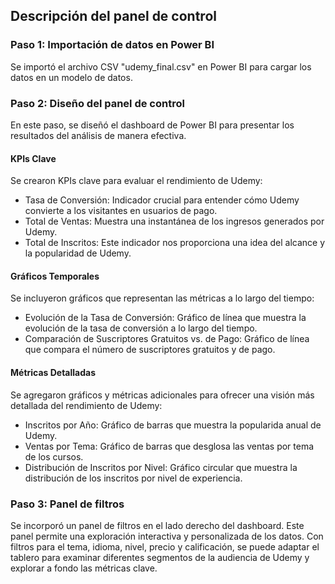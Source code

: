 ## Descripción del panel de control 

### Paso 1: Importación de datos en Power BI
Se importó el archivo CSV "udemy_final.csv" en Power BI para cargar los datos en un modelo de datos.

### Paso 2: Diseño del panel de control
En este paso, se diseñó el dashboard de Power BI para presentar los resultados del análisis de manera efectiva.

#### KPIs Clave
Se crearon KPIs clave para evaluar el rendimiento de Udemy:

- Tasa de Conversión: Indicador crucial para entender cómo Udemy convierte a los visitantes en usuarios de pago.
- Total de Ventas: Muestra una instantánea de los ingresos generados por Udemy.
- Total de Inscritos: Este indicador nos proporciona una idea del alcance y la popularidad de Udemy.

#### Gráficos Temporales
Se incluyeron gráficos que representan las métricas a lo largo del tiempo:

- Evolución de la Tasa de Conversión: Gráfico de línea que muestra la evolución de la tasa de conversión a lo largo del tiempo.
- Comparación de Suscriptores Gratuitos vs. de Pago: Gráfico de línea que compara el número de suscriptores gratuitos y de pago.

#### Métricas Detalladas
Se agregaron gráficos y métricas adicionales para ofrecer una visión más detallada del rendimiento de Udemy:

- Inscritos por Año: Gráfico de barras que muestra la popularida anual de Udemy.
- Ventas por Tema: Gráfico de barras que desglosa las ventas por tema de los cursos.
- Distribución de Inscritos por Nivel: Gráfico circular que muestra la distribución de los inscritos por nivel de experiencia.


### Paso 3: Panel de filtros
Se incorporó un panel de filtros en el lado derecho del dashboard. Este panel permite una exploración interactiva y personalizada de los datos. Con filtros para el tema, idioma, nivel, precio y calificación, se puede adaptar el tablero para examinar diferentes segmentos de la audiencia de Udemy y explorar a fondo las métricas clave.


